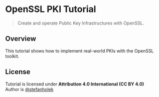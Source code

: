 # OpenSSL PKI Tutorial

> Create and operate Public Key Infrastructures with OpenSSL.

## Overview

This tutorial shows how to implement real-world PKIs with the OpenSSL toolkit.


## License

Tutorial is licensed under **Attribution 4.0 International (CC BY 4.0)**  
Author is [@stefanholek](https://github.com/stefanholek)
